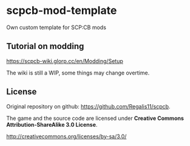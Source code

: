 # scpcb-mod-template

Own custom template for SCP:CB mods

## Tutorial on modding
https://scpcb-wiki.glorp.cc/en/Modding/Setup

The wiki is still a WIP, some things may change overtime.

## License
Original repository on github: https://github.com/Regalis11/scpcb.

The game and the source code are licensed under **Creative Commons Attribution-ShareAlike 3.0 License**.

http://creativecommons.org/licenses/by-sa/3.0/